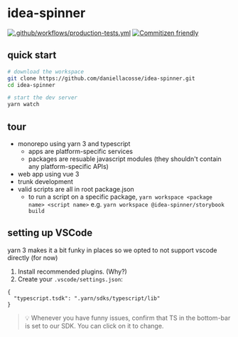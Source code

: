 # idea-spinner

[![.github/workflows/production-tests.yml](https://github.com/daniellacosse/idea-spinner/actions/workflows/production-tests.yml/badge.svg)](https://github.com/daniellacosse/idea-spinner/actions/workflows/production-tests.yml)
[![Commitizen friendly](https://img.shields.io/badge/commitizen-friendly-brightgreen.svg)](http://commitizen.github.io/cz-cli/)

## quick start

```sh
# download the workspace
git clone https://github.com/daniellacosse/idea-spinner.git
cd idea-spinner

# start the dev server
yarn watch
```

<!-- WIP -->

## tour

- monorepo using yarn 3 and typescript
  - apps are platform-specific services
  - packages are resuable javascript modules (they shouldn't contain any platform-specific APIs)
- web app using vue 3
- trunk development
- valid scripts are all in root package.json
  - to run a script on a specific package, `yarn workspace <package name> <script name>` e.g. `yarn workspace @idea-spinner/storybook build`

## setting up VSCode
yarn 3 makes it a bit funky in places so we opted to not support vscode directly (for now)

1. Install recommended plugins. (Why?)
2. Create your `.vscode/settings.json`:

```
{
  "typescript.tsdk": ".yarn/sdks/typescript/lib"
}
```

> 💡 Whenever you have funny issues, confirm that TS in the bottom-bar is set to our SDK. You can click on it to change.
